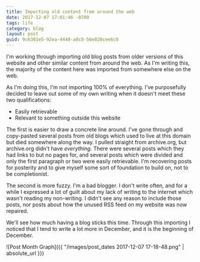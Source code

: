 ```yaml
---
title: Importing old content from around the web
date: 2017-12-07 17:01:46 -0700
tags: life
category: blog
layout: post
guid: 9c6381e5-92ea-4448-a8c8-56e020cee6c0
---
```


I'm working through importing old blog posts from older versions of this website and other similar content from around the web. As I'm writing this, the majority of the content here was imported from somewhere else on the web.

As I'm doing this, I'm not importing 100% of everything. I've purposefully decided to leave out some of my own writing when it doesn't meet these two qualifications:

 - Easily retrievable
 - Relevant to something outside this website

The first is easier to draw a concrete line around. I've gone through and copy-pasted several posts from old blogs which used to live at this domain but died somewhere along the way. I pulled straight from archive.org, but archive.org didn't have _everything._ There were several posts which they had links to but no pages for, and several posts which were divided and only the first paragraph or two were easily retrievable. I'm recovering posts for posterity and to give myself some sort of foundation to build on, not to be completionist.

The second is more fuzzy. I'm a bad blogger. I don't write often, and for a while I expressed a lot of guilt about my lack of writing to the internet which wasn't reading my non-writing. I didn't see any reason to include those posts, nor posts about how the unused RSS feed on my website was now repaired.

We'll see how much having a blog sticks this time. Through this importing I noticed that I tend to write a lot more in December, and it is the beginning of December.

![Post Month Graph]({{ "/images/post_dates 2017-12-07 17-18-48.png" | absolute_url }})
